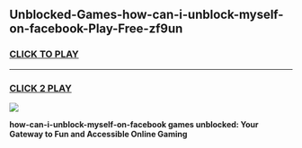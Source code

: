 
## Unblocked-Games-how-can-i-unblock-myself-on-facebook-Play-Free-zf9un
<h3>
<a href="https://premium76.site?title=how-can-i-unblock-myself-on-facebook&ref=18A1">CLICK TO PLAY</a></h3>
<hr>

<h3>
<a href="https://premium76.site?title=how-can-i-unblock-myself-on-facebook&ref=18A1">CLICK 2 PLAY</a>
  
</h3>

<a href="https://premium76.site?title=how-can-i-unblock-myself-on-facebook&ref=18A1"><img src="https://clearcache.store/games.png"></a>


**how-can-i-unblock-myself-on-facebook games unblocked: Your Gateway to Fun and Accessible Online Gaming**
